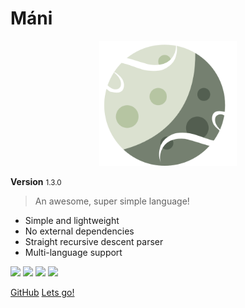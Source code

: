 <h1>Máni</h1>
<p align="center">
<img src="assets/images/logo.png" height="200px" alt="Moon Lang" title="Mani Lang">
</p>

<b>Version</b> <small>1.3.0</small>

> An awesome, super simple language!

* Simple and lightweight
* No external dependencies
* Straight recursive descent parser
* Multi-language support


[![](https://forthebadge.com/images/badges/built-by-codebabes.svg)](#)
[![](https://forthebadge.com/images/badges/made-with-crayons.svg)](#)
[![](https://forthebadge.com/images/badges/contains-technical-debt.svg)](#)
[![](https://forthebadge.com/images/badges/check-it-out.svg)](#)

[GitHub](https://github.com/crazywolf132/Mani)
[Lets go!](#Mani)
